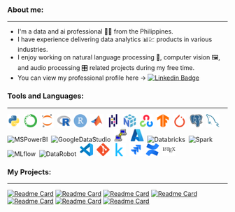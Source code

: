 ### About me: 
---
- I'm a data and ai professional 👨‍🏫 from the Philippines.
- I have experience delivering data analytics 📊💹 products in various industries.
- I enjoy working on natural language processing 💁, computer vision 🖼️, and audio processing 🎛️ related projects during my free time.
- You can view my professional profile here -> [![Linkedin Badge](https://img.shields.io/badge/-linkedin-blue?style=flat&logo=Linkedin&logoColor=white)](https://www.linkedin.com/in/dave-jammin-bacad/)

### Tools and Languages:
---
<div>
  <img src="https://github.com/devicons/devicon/blob/master/icons/python/python-original.svg" title="Python" alt="Python" width="30" height="30"/>&nbsp;
  <img src="https://github.com/devicons/devicon/blob/master/icons/anaconda/anaconda-original.svg" title="Anaconda" alt="Anaconda" width="30" height="30"/>&nbsp;
  <img src="https://github.com/devicons/devicon/blob/master/icons/jupyter/jupyter-original.svg" title="Jupyter" alt="Jupyter" width="30" height="30"/>&nbsp;
  <img src="https://github.com/devicons/devicon/blob/master/icons/r/r-original.svg" title="R" alt="R" width="30" height="30"/>&nbsp;
  <img src="https://github.com/devicons/devicon/blob/master/icons/rstudio/rstudio-original.svg" title="RStudio" alt="RStudio" width="30" height="30"/>&nbsp;
  <img src="https://github.com/devicons/devicon/blob/master/icons/matlab/matlab-original.svg" title="Matlab" alt="Matlab" width="30" height="30"/>&nbsp;
  <img src="https://github.com/devicons/devicon/blob/master/icons/pandas/pandas-original.svg" title="Pandas" alt="Pandas" width="30" height="30"/>&nbsp;
  <img src="https://github.com/devicons/devicon/blob/master/icons/numpy/numpy-original.svg" title="Numpy" alt="Numpy" width="30" height="30"/>&nbsp;
  <img src="https://github.com/devicons/devicon/blob/master/icons/opencv/opencv-original.svg" title="OpenCV" alt="OpenCV" width="30" height="30"/>&nbsp;
  <img src="https://github.com/devicons/devicon/blob/master/icons/tensorflow/tensorflow-original.svg" title="Tensorflow" alt="Tensorflow" width="30" height="30"/>&nbsp;
  <img src="https://github.com/devicons/devicon/blob/master/icons/pytorch/pytorch-original.svg" title="Pytorch" alt="Pytorch" width="30" height="30"/>&nbsp;
  <img src="https://github.com/devicons/devicon/blob/master/icons/postgresql/postgresql-original.svg" title="PostgreSQL" alt="PostgreSQL" width="30" height="30"/>&nbsp;
  <img src="https://github.com/devicons/devicon/blob/master/icons/mysql/mysql-original.svg" title="MySQL" alt="MySQL" width="30" height="30"/>&nbsp;
  <img src="https://access.tufts.edu/sites/default/files/styles/app_store_product_image/public/2022-03/0d08d9c7-0113-4e05-9cc7-f69b103af243.png?itok=bno2Koyn" title="MSPowerBI" alt="MSPowerBI" width="30" height="30"/>&nbsp;
  <img src="https://github.com/djbacad/djbacad/assets/61301478/3626b8f1-c1ff-45ba-af8c-b6395c0123a5" title="GoogleDataStudio" alt="GoogleDataStudio" width="30" height="30"/>&nbsp;
  <img src="https://github.com/devicons/devicon/blob/master/icons/putty/putty-original.svg" title="Putty" alt="Putty" width="30" height="30"/>&nbsp;
  <img src="https://github.com/devicons/devicon/blob/master/icons/azure/azure-original.svg" title="Azure" alt="Azure" width="30" height="30"/>&nbsp;
  <img src="https://cdn.icon-icons.com/icons2/2699/PNG/512/databricks_logo_icon_170295.png" title="Databricks" alt="Databricks" width="30" height="30"/>&nbsp;
  <img src="https://cdn.icon-icons.com/icons2/2699/PNG/512/apache_spark_logo_icon_170560.png" title="Spark" alt="Spark" width="30" height="30"/>&nbsp;
  <img src="https://avatars.githubusercontent.com/u/61449322?v=4" title="MLflow" alt="MLflow" width="30" height="30"/>&nbsp;
  <img src="https://cdn.icon-icons.com/icons2/2699/PNG/512/datarobot_logo_icon_169296.png" title="DataRobot" alt="DataRobot" width="30" height="30"/>&nbsp;
  <img src="https://github.com/devicons/devicon/blob/master/icons/vscode/vscode-original.svg" title="VSCode" alt="VSCode" width="30" height="30"/>&nbsp;
  <img src="https://github.com/devicons/devicon/blob/master/icons/git/git-original.svg" title="Git" alt="Git" width="30" height="30"/>&nbsp;
  <img src="https://github.com/devicons/devicon/blob/master/icons/kaggle/kaggle-original.svg" title="Kaggle" alt="Kaggle" width="30" height="30"/>&nbsp;
  <img src="https://github.com/devicons/devicon/blob/master/icons/jira/jira-original.svg" title="Jira" alt="Jira" width="30" height="30"/>&nbsp;
  <img src="https://github.com/devicons/devicon/blob/master/icons/confluence/confluence-original.svg" title="Confluence" alt="Confluence" width="30" height="30"/>&nbsp;
  <img src="https://github.com/devicons/devicon/blob/master/icons/latex/latex-original.svg" title="Latex" alt="Latex" width="30" height="30"/>&nbsp;
</div>

### My Projects:
---
[![Readme Card](https://github-readme-stats.vercel.app/api/pin/?username=djbacad&repo=vectordb-for-similarity-search&theme=yeblu&description_lines_count=3)](https://github.com/djbacad/vectordb-for-similarity-search)
[![Readme Card](https://github-readme-stats.vercel.app/api/pin/?username=djbacad&repo=guitar-chord-recognition&theme=yeblu&description_lines_count=3)](https://github.com/djbacad/guitar-chord-recognition)
[![Readme Card](https://github-readme-stats.vercel.app/api/pin/?username=djbacad&repo=hard-hat-detection&theme=yeblu&description_lines_count=3)](https://github.com/djbacad/hard-hat-detection)
[![Readme Card](https://github-readme-stats.vercel.app/api/pin/?username=djbacad&repo=zero-shot-classifier-medical-consultation&theme=yeblu&description_lines_count=3)](https://github.com/djbacad/zero-shot-classifier-medical-consultation)
[![Readme Card](https://github-readme-stats.vercel.app/api/pin/?username=djbacad&repo=piano-next-note-gen&theme=yeblu&description_lines_count=3)](https://github.com/djbacad/piano-next-note-gen)
[![Readme Card](https://github-readme-stats.vercel.app/api/pin/?username=djbacad&repo=fine-tuning-for-toxicity-detection&theme=yeblu&description_lines_count=3)](https://github.com/djbacad/fine-tuning-for-toxicity-detection)
[![Readme Card](https://github-readme-stats.vercel.app/api/pin/?username=djbacad&repo=rag-for-indian-food-recipes&theme=yeblu&description_lines_count=3)](https://github.com/djbacad/rag-for-indian-food-recipes)


<!--
**djbacad/djbacad** is a ✨ _special_ ✨ repository because its `README.md` (this file) appears on your GitHub profile.

